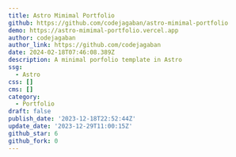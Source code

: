 ```yaml
---
title: Astro Mimimal Portfolio
github: https://github.com/codejagaban/astro-mimimal-portfolio
demo: https://astro-mimimal-portfolio.vercel.app
author: codejagaban
author_link: https://github.com/codejagaban
date: 2024-02-18T07:46:08.389Z
description: A minimal porfolio template in Astro
ssg:
  - Astro
css: []
cms: []
category:
  - Portfolio
draft: false
publish_date: '2023-12-18T22:52:44Z'
update_date: '2023-12-29T11:00:15Z'
github_star: 6
github_fork: 0
---
```

